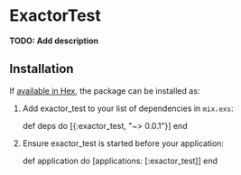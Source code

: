 # ExactorTest

**TODO: Add description**

## Installation

If [available in Hex](https://hex.pm/docs/publish), the package can be installed as:

  1. Add exactor_test to your list of dependencies in `mix.exs`:

        def deps do
          [{:exactor_test, "~> 0.0.1"}]
        end

  2. Ensure exactor_test is started before your application:

        def application do
          [applications: [:exactor_test]]
        end

